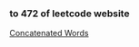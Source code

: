 ### to 472 of leetcode website

[Concatenated Words](https://leetcode-cn.com/problems/concatenated-words/)